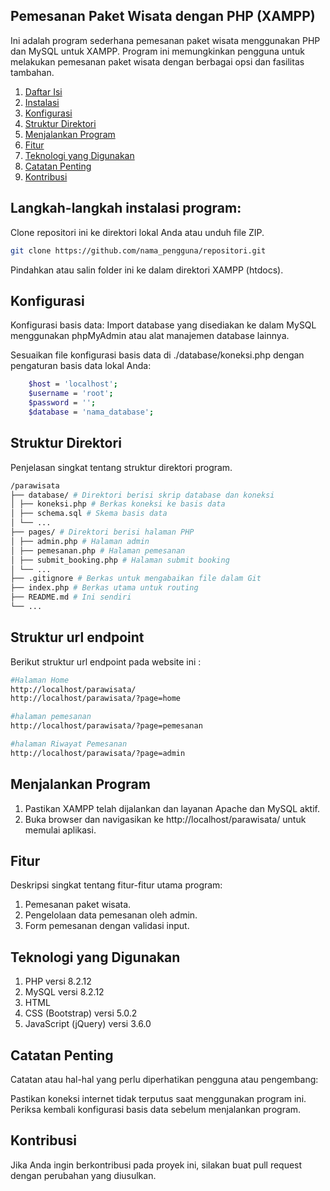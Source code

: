 ## Pemesanan Paket Wisata dengan PHP (XAMPP)

Ini adalah program sederhana pemesanan paket wisata menggunakan PHP dan MySQL untuk XAMPP. Program ini memungkinkan pengguna untuk melakukan pemesanan paket wisata dengan berbagai opsi dan fasilitas tambahan.

1. [Daftar Isi](#daftar-isi)
2. [Instalasi](#instalasi)
3. [Konfigurasi](#konfigurasi)
4. [Struktur Direktori](#struktur-direktori)
5. [Menjalankan Program](#menjalankan-program)
6. [Fitur](#fitur)
7. [Teknologi yang Digunakan](#teknologi-yang-digunakan)
8. [Catatan Penting](#catatan-penting)
9. [Kontribusi](#kontribusi)

## Langkah-langkah instalasi program:

Clone repositori ini ke direktori lokal Anda atau unduh file ZIP.

```sh
git clone https://github.com/nama_pengguna/repositori.git
```

Pindahkan atau salin folder ini ke dalam direktori XAMPP (htdocs).

## Konfigurasi

Konfigurasi basis data:
Import database yang disediakan ke dalam MySQL menggunakan phpMyAdmin atau alat manajemen database lainnya.

Sesuaikan file konfigurasi basis data di ./database/koneksi.php dengan pengaturan basis data lokal Anda:

```sh
    $host = 'localhost';
    $username = 'root';
    $password = '';
    $database = 'nama_database';
```

## Struktur Direktori

Penjelasan singkat tentang struktur direktori program.

```sh
/parawisata
├── database/ # Direktori berisi skrip database dan koneksi
│ ├── koneksi.php # Berkas koneksi ke basis data
│ ├── schema.sql # Skema basis data
│ └── ...
├── pages/ # Direktori berisi halaman PHP
│ ├── admin.php # Halaman admin
│ ├── pemesanan.php # Halaman pemesanan
│ ├── submit_booking.php # Halaman submit booking
│ └── ...
├── .gitignore # Berkas untuk mengabaikan file dalam Git
├── index.php # Berkas utama untuk routing
├── README.md # Ini sendiri
└── ...
```

## Struktur url endpoint

Berikut struktur url endpoint pada website ini :

```sh
#Halaman Home
http://localhost/parawisata/
http://localhost/parawisata/?page=home

#halaman pemesanan
http://localhost/parawisata/?page=pemesanan

#halaman Riwayat Pemesanan
http://localhost/parawisata/?page=admin
```

## Menjalankan Program

1. Pastikan XAMPP telah dijalankan dan layanan Apache dan MySQL aktif.
2. Buka browser dan navigasikan ke http://localhost/parawisata/ untuk memulai aplikasi.

## Fitur

Deskripsi singkat tentang fitur-fitur utama program:

1. Pemesanan paket wisata.
2. Pengelolaan data pemesanan oleh admin.
3. Form pemesanan dengan validasi input.

## Teknologi yang Digunakan

1. PHP versi 8.2.12
2. MySQL versi 8.2.12
3. HTML
4. CSS (Bootstrap) versi 5.0.2
5. JavaScript (jQuery) versi 3.6.0

## Catatan Penting

Catatan atau hal-hal yang perlu diperhatikan pengguna atau pengembang:

Pastikan koneksi internet tidak terputus saat menggunakan program ini.
Periksa kembali konfigurasi basis data sebelum menjalankan program.

## Kontribusi

Jika Anda ingin berkontribusi pada proyek ini, silakan buat pull request dengan perubahan yang diusulkan.
